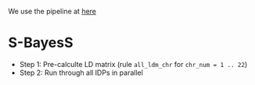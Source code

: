 We use the pipeline at [here](https://github.com/liangyy/misc-tools/tree/master/est_polygenicity)

# S-BayesS

* Step 1: Pre-calculte LD matrix (rule `all_ldm_chr` for `chr_num = 1 .. 22`)
* Step 2: Run through all IDPs in parallel

